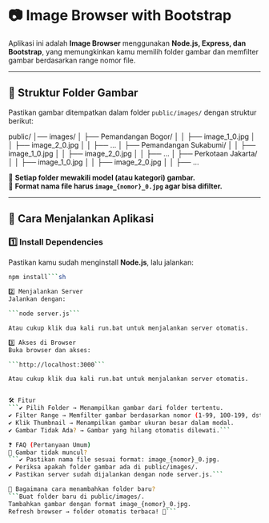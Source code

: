 # 📷 Image Browser with Bootstrap

Aplikasi ini adalah **Image Browser** menggunakan **Node.js, Express, dan Bootstrap**, yang memungkinkan kamu memilih folder gambar dan memfilter gambar berdasarkan range nomor file.

---

## 📂 Struktur Folder Gambar

Pastikan gambar ditempatkan dalam folder `public/images/` dengan struktur berikut:

public/
│── images/
│ ├── Pemandangan Bogor/
│ │ ├── image_1_0.jpg
│ │ ├── image_2_0.jpg
│ │ ├── ...
│ ├── Pemandangan Sukabumi/
│ │ ├── image_1_0.jpg
│ │ ├── image_2_0.jpg
│ │ ├── ...
│ ├── Perkotaan Jakarta/
│ │ ├── image_1_0.jpg
│ │ ├── image_2_0.jpg
│ │ ├── ...

📌 **Setiap folder mewakili model (atau kategori) gambar.**  
📌 **Format nama file harus `image_{nomor}_0.jpg` agar bisa difilter.**

---

## 🚀 Cara Menjalankan Aplikasi

### 1️⃣ **Install Dependencies**

Pastikan kamu sudah menginstall **Node.js**, lalu jalankan:

```sh
npm install```sh

2️⃣ Menjalankan Server
Jalankan dengan:

```node server.js```

Atau cukup klik dua kali run.bat untuk menjalankan server otomatis.

3️⃣ Akses di Browser
Buka browser dan akses:

```http://localhost:3000```

Atau cukup klik dua kali run.bat untuk menjalankan server otomatis.


🛠 Fitur
```✔ Pilih Folder → Menampilkan gambar dari folder tertentu.
✔ Filter Range → Memfilter gambar berdasarkan nomor (1-99, 100-199, dst).
✔ Klik Thumbnail → Menampilkan gambar ukuran besar dalam modal.
✔ Gambar Tidak Ada? → Gambar yang hilang otomatis dilewati.```

❓ FAQ (Pertanyaan Umum)
🔹 Gambar tidak muncul?
```✔ Pastikan nama file sesuai format: image_{nomor}_0.jpg.
✔ Periksa apakah folder gambar ada di public/images/.
✔ Pastikan server sudah dijalankan dengan node server.js.```

🔹 Bagaimana cara menambahkan folder baru?
```Buat folder baru di public/images/.
Tambahkan gambar dengan format image_{nomor}_0.jpg.
Refresh browser → folder otomatis terbaca! 🚀```
